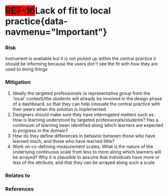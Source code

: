 <span style="background-color:RED;">**REF-16</span>Lack of fit to local practice**{data-navmenu="Important"}
=====================================  

### Risk
 
Instrument is available but it is not picked up within the central practice it should be informing because the users don't see the fit with how they are used to doing things
 
### Mitigation
 
1. Ideally the targeted professionals (a representative group from the 'local' context)/the students will already be involved in the design phase of a dashboard, so that they can help innovate the central practice with their peers when the solution is implemented.
2. Designers should make sure they have interrogated matters such as: How is learning understood by targeted professionals/students? Has a continuum of learning been identified along which learners are expected to progress in the domain? 
3. How do they define differences in behavior between those who have learned much, and those who have learned little?
4. Work on co-defining measurement scales; What is the nature of the underlying continuous scale from less to more along which learners will be arrayed? Why it is plausible to assume that individuals have more or less of the attribute, and that they can be arrayed along such a scale 
 
### Relates to
 
### References
